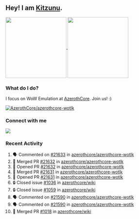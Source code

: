 ## Hey! I am [Kitzunu](https://Github.com/Kitzunu).

<!--
[![Kitzunu's Github stats](https://github-readme-stats.vercel.app/api?username=kitzunu&theme=github_dark&show_icons=true&number_format=long)](https://github.com/Kitzunu)

[![Kitzunu's Language stats](https://github-readme-stats.vercel.app/api/top-langs/?username=Kitzunu&layout=donut&theme=github_dark)](https://github.com/Kitzunu)
-->

<a href="https://github.com/Kitzunu">
  <img height=200 align="center" src="https://github-readme-stats.vercel.app/api?username=kitzunu&theme=github_dark&show_icons=true&number_format=long" />
</a>
<a href="https://github.com/Kitzunu">
  <img height=200 align="center" src="https://github-readme-stats.vercel.app/api/top-langs/?username=Kitzunu&layout=donut&theme=github_dark" />
</a>

### What do I do?

I focus on WoW Emulation at [AzerothCore](https://github.com/AzerothCore). Join us! :)

[![AzerothCore/azerothcore-wotlk](https://github-readme-stats.vercel.app/api/pin/?username=AzerothCore&repo=azerothcore-wotlk&theme=github_dark&show_owner=true)](https://github.com/azerothcore/azerothcore-wotlk)

### Connect with me
[![](https://img.shields.io/badge/AzerothCore%20Discord-Connect%20with%20me!-green)](https://discord.com/invite/gkt4y2x)

### Recent Activity

<!--START_SECTION:activity-->
1. 🗣 Commented on [#21633](https://github.com/azerothcore/azerothcore-wotlk/pull/21633#issuecomment-2692818751) in [azerothcore/azerothcore-wotlk](https://github.com/azerothcore/azerothcore-wotlk)
2. 🎉 Merged PR [#21632](https://github.com/azerothcore/azerothcore-wotlk/pull/21632) in [azerothcore/azerothcore-wotlk](https://github.com/azerothcore/azerothcore-wotlk)
3. 💪 Opened PR [#21632](https://github.com/azerothcore/azerothcore-wotlk/pull/21632) in [azerothcore/azerothcore-wotlk](https://github.com/azerothcore/azerothcore-wotlk)
4. 🎉 Merged PR [#21631](https://github.com/azerothcore/azerothcore-wotlk/pull/21631) in [azerothcore/azerothcore-wotlk](https://github.com/azerothcore/azerothcore-wotlk)
5. 💪 Opened PR [#21631](https://github.com/azerothcore/azerothcore-wotlk/pull/21631) in [azerothcore/azerothcore-wotlk](https://github.com/azerothcore/azerothcore-wotlk)
6. 🔒 Closed issue [#1036](https://github.com/azerothcore/wiki/issues/1036) in [azerothcore/wiki](https://github.com/azerothcore/wiki)
7. 🔒 Closed issue [#1059](https://github.com/azerothcore/wiki/issues/1059) in [azerothcore/wiki](https://github.com/azerothcore/wiki)
8. 🗣 Commented on [#21590](https://github.com/azerothcore/azerothcore-wotlk/pull/21590#issuecomment-2692510376) in [azerothcore/azerothcore-wotlk](https://github.com/azerothcore/azerothcore-wotlk)
9. 🗣 Commented on [#21590](https://github.com/azerothcore/azerothcore-wotlk/pull/21590#issuecomment-2692486267) in [azerothcore/azerothcore-wotlk](https://github.com/azerothcore/azerothcore-wotlk)
10. 🎉 Merged PR [#1018](https://github.com/azerothcore/wiki/pull/1018) in [azerothcore/wiki](https://github.com/azerothcore/wiki)
<!--END_SECTION:activity-->
